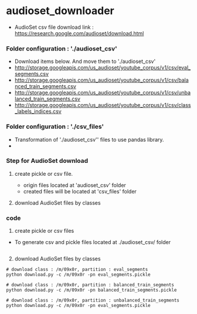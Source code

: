 # audioset_downloader

- AudioSet csv file download link : https://research.google.com/audioset/download.html


### Folder configuration : './audioset_csv'
- Download items below. And move them to './audioset_csv'
- http://storage.googleapis.com/us_audioset/youtube_corpus/v1/csv/eval_segments.csv
- http://storage.googleapis.com/us_audioset/youtube_corpus/v1/csv/balanced_train_segments.csv
- http://storage.googleapis.com/us_audioset/youtube_corpus/v1/csv/unbalanced_train_segments.csv
- http://storage.googleapis.com/us_audioset/youtube_corpus/v1/csv/class_labels_indices.csv


### Folder configuration : './csv_files'
- Transformation of './audioset_csv'' files to use pandas library.
-

### Step for AudioSet download

1. create pickle or csv file.
   * origin files located at 'audioset_csv' folder
   * created files will be located at 'csv_files' folder

2. download AudioSet files by classes




### code

1. create pickle or csv files

- To generate csv and pickle files located at ./audioset_csv/ folder 

```

```

2. download AudioSet files by classes

```
# download class : /m/09x0r, partition : eval_segments
python download.py -c /m/09x0r -pn eval_segments.pickle

# download class : /m/09x0r, partition : balanced_train_segments
python download.py -c /m/09x0r -pn balanced_train_segments.pickle

# download class : /m/09x0r, partition : unbalanced_train_segments
python download.py -c /m/09x0r -pn eval_segments.pickle
```
